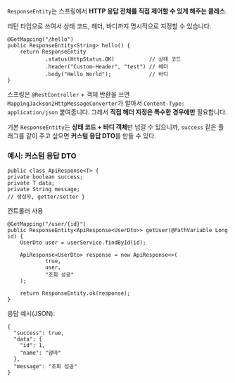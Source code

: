 `ResponseEntity`는 스프링에서 **HTTP 응답 전체를 직접 제어할 수 있게 해주는 클래스**.  

리턴 타입으로 쓰여서 상태 코드, 헤더, 바디까지 명시적으로 지정할 수 있습니다.

```
@GetMapping("/hello")
public ResponseEntity<String> hello() {
    return ResponseEntity
            .status(HttpStatus.OK)           // 상태 코드
            .header("Custom-Header", "test") // 헤더
            .body("Hello World");            // 바디
}

```

스프링은 `@RestController` + 객체 반환을 쓰면 `MappingJackson2HttpMessageConverter`가 알아서 `Content-Type: application/json` 붙여줍니다. 그래서 **직접 헤더 지정은 특수한 경우에만** 필요합니다.


기본 `ResponseEntity`는 **상태 코드 + 바디 객체**만 넘길 수 있으니까,  `success` 같은 플래그를 같이 주고 싶으면 **커스텀 응답 DTO**를 만들 수 있다.


### 예시: 커스텀 응답 DTO

```
public class ApiResponse<T> {     
private boolean success;     
private T data;     
private String message;      
// 생성자, getter/setter }

```


컨트롤러 사용

```
@GetMapping("/user/{id}")
public ResponseEntity<ApiResponse<UserDto>> getUser(@PathVariable Long id) {
    UserDto user = userService.findById(id);

    ApiResponse<UserDto> response = new ApiResponse<>(
            true,
            user,
            "조회 성공"
    );

    return ResponseEntity.ok(response);
}
```

응답 예시(JSON):
```
{
  "success": true,
  "data": {
    "id": 1,
    "name": "얌마"
  },
  "message": "조회 성공"
}
```


